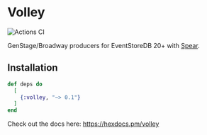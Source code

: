 # Volley

![Actions CI](https://github.com/NFIBrokerage/volley/workflows/Actions%20CI/badge.svg)

GenStage/Broadway producers for EventStoreDB 20+ with [Spear](https://github.com/NFIBrokerage/spear).

## Installation

```elixir
def deps do
  [
    {:volley, "~> 0.1"}
  ]
end
```

Check out the docs here: https://hexdocs.pm/volley
